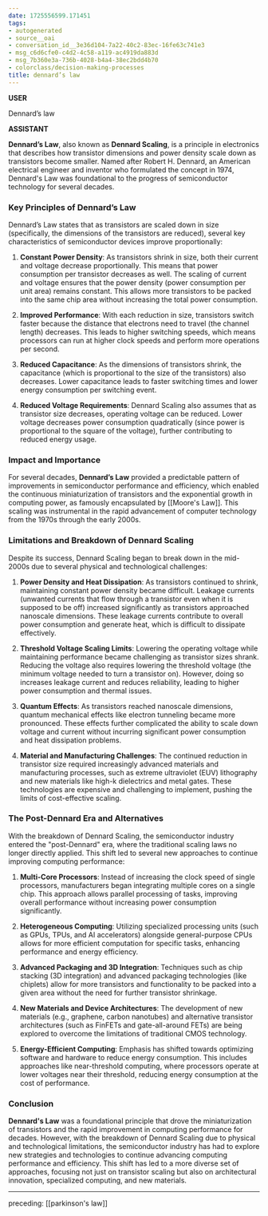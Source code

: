 ```yaml
---
date: 1725556599.171451
tags:
- autogenerated
- source__oai
- conversation_id__3e36d104-7a22-40c2-83ec-16fe63c741e3
- msg_c6d6cfe0-c4d2-4c58-a119-ac4919da883d
- msg_7b360e3a-736b-4028-b4a4-38ec2bdd4b70
- colorclass/decision-making-processes
title: dennard’s law
---
```


**USER**

Dennard’s law


**ASSISTANT**

**Dennard’s Law**, also known as **Dennard Scaling**, is a principle in electronics that describes how transistor dimensions and power density scale down as transistors become smaller. Named after Robert H. Dennard, an American electrical engineer and inventor who formulated the concept in 1974, Dennard's Law was foundational to the progress of semiconductor technology for several decades.

### Key Principles of Dennard’s Law

Dennard’s Law states that as transistors are scaled down in size (specifically, the dimensions of the transistors are reduced), several key characteristics of semiconductor devices improve proportionally:

1. **Constant Power Density**: As transistors shrink in size, both their current and voltage decrease proportionally. This means that power consumption per transistor decreases as well. The scaling of current and voltage ensures that the power density (power consumption per unit area) remains constant. This allows more transistors to be packed into the same chip area without increasing the total power consumption.

2. **Improved Performance**: With each reduction in size, transistors switch faster because the distance that electrons need to travel (the channel length) decreases. This leads to higher switching speeds, which means processors can run at higher clock speeds and perform more operations per second.

3. **Reduced Capacitance**: As the dimensions of transistors shrink, the capacitance (which is proportional to the size of the transistors) also decreases. Lower capacitance leads to faster switching times and lower energy consumption per switching event.

4. **Reduced Voltage Requirements**: Dennard Scaling also assumes that as transistor size decreases, operating voltage can be reduced. Lower voltage decreases power consumption quadratically (since power is proportional to the square of the voltage), further contributing to reduced energy usage.

### Impact and Importance

For several decades, **Dennard’s Law** provided a predictable pattern of improvements in semiconductor performance and efficiency, which enabled the continuous miniaturization of transistors and the exponential growth in computing power, as famously encapsulated by [[Moore's Law]]. This scaling was instrumental in the rapid advancement of computer technology from the 1970s through the early 2000s.

### Limitations and Breakdown of Dennard Scaling

Despite its success, Dennard Scaling began to break down in the mid-2000s due to several physical and technological challenges:

1. **Power Density and Heat Dissipation**: As transistors continued to shrink, maintaining constant power density became difficult. Leakage currents (unwanted currents that flow through a transistor even when it is supposed to be off) increased significantly as transistors approached nanoscale dimensions. These leakage currents contribute to overall power consumption and generate heat, which is difficult to dissipate effectively.

2. **Threshold Voltage Scaling Limits**: Lowering the operating voltage while maintaining performance became challenging as transistor sizes shrank. Reducing the voltage also requires lowering the threshold voltage (the minimum voltage needed to turn a transistor on). However, doing so increases leakage current and reduces reliability, leading to higher power consumption and thermal issues.

3. **Quantum Effects**: As transistors reached nanoscale dimensions, quantum mechanical effects like electron tunneling became more pronounced. These effects further complicated the ability to scale down voltage and current without incurring significant power consumption and heat dissipation problems.

4. **Material and Manufacturing Challenges**: The continued reduction in transistor size required increasingly advanced materials and manufacturing processes, such as extreme ultraviolet (EUV) lithography and new materials like high-k dielectrics and metal gates. These technologies are expensive and challenging to implement, pushing the limits of cost-effective scaling.

### The Post-Dennard Era and Alternatives

With the breakdown of Dennard Scaling, the semiconductor industry entered the "post-Dennard" era, where the traditional scaling laws no longer directly applied. This shift led to several new approaches to continue improving computing performance:

1. **Multi-Core Processors**: Instead of increasing the clock speed of single processors, manufacturers began integrating multiple cores on a single chip. This approach allows parallel processing of tasks, improving overall performance without increasing power consumption significantly.

2. **Heterogeneous Computing**: Utilizing specialized processing units (such as GPUs, TPUs, and AI accelerators) alongside general-purpose CPUs allows for more efficient computation for specific tasks, enhancing performance and energy efficiency.

3. **Advanced Packaging and 3D Integration**: Techniques such as chip stacking (3D integration) and advanced packaging technologies (like chiplets) allow for more transistors and functionality to be packed into a given area without the need for further transistor shrinkage.

4. **New Materials and Device Architectures**: The development of new materials (e.g., graphene, carbon nanotubes) and alternative transistor architectures (such as FinFETs and gate-all-around FETs) are being explored to overcome the limitations of traditional CMOS technology.

5. **Energy-Efficient Computing**: Emphasis has shifted towards optimizing software and hardware to reduce energy consumption. This includes approaches like near-threshold computing, where processors operate at lower voltages near their threshold, reducing energy consumption at the cost of performance.

### Conclusion

**Dennard's Law** was a foundational principle that drove the miniaturization of transistors and the rapid improvement in computing performance for decades. However, with the breakdown of Dennard Scaling due to physical and technological limitations, the semiconductor industry has had to explore new strategies and technologies to continue advancing computing performance and efficiency. This shift has led to a more diverse set of approaches, focusing not just on transistor scaling but also on architectural innovation, specialized computing, and new materials.


---

preceding: [[parkinson's law]]